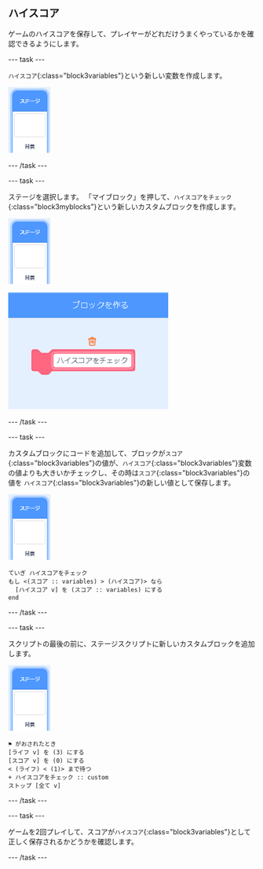## ハイスコア

ゲームのハイスコアを保存して、プレイヤーがどれだけうまくやっているかを確認できるようにします。

--- task ---

`ハイスコア`{:class="block3variables"}という新しい変数を作成します。

![ステージのスプライト](images/stage-sprite.png)

--- /task ---

--- task ---

ステージを選択します。 「マイブロック」を押して、`ハイスコアをチェック`{:class="block3myblocks"}という新しいカスタムブロックを作成します。

![ステージのスプライト](images/stage-sprite.png)

![スクリーンショット](images/dots-custom-1.png)

--- /task ---

--- task ---

カスタムブロックにコードを追加して、ブロックが`スコア`{:class="block3variables"}の値が、`ハイスコア`{:class="block3variables"}変数の値よりも大きいかチェックし、その時は`スコア`{:class="block3variables"}の値を `ハイスコア`{:class="block3variables"}の新しい値として保存します。

![ステージのスプライト](images/stage-sprite.png)

```blocks3
ていぎ ハイスコアをチェック
もし <(スコア :: variables) > (ハイスコア)> なら 
  [ハイスコア v] を (スコア :: variables) にする
end
```

--- /task ---

--- task ---

スクリプトの最後の前に、ステージスクリプトに新しいカスタムブロックを追加します。

![ステージのスプライト](images/stage-sprite.png)

```blocks3
⚑ がおされたとき
[ライフ v] を (3) にする
[スコア v] を (0) にする
< (ライフ) < (1)> まで待つ
+ ハイスコアをチェック :: custom
ストップ [全て v]
```

--- /task ---

--- task ---

ゲームを2回プレイして、スコアが`ハイスコア`{:class="block3variables"}として正しく保存されるかどうかを確認します。

--- /task ---
